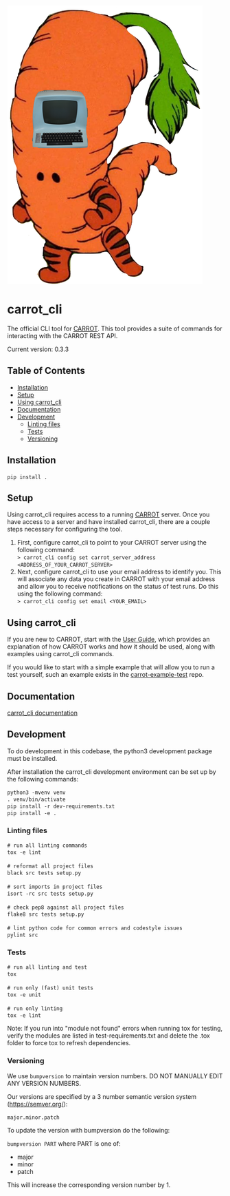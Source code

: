 ![CARROT CLI](https://github.com/broadinstitute/carrot_cli/blob/master/logo.png?raw=true)
# carrot\_cli
The official CLI tool for [CARROT](https://github.com/broadinstitute/carrot). This tool provides a suite of commands for interacting with the CARROT REST API.

Current version: 0.3.3

## Table of Contents
* [Installation](#installation)
* [Setup](#setup)
* [Using carrot_cli](#using)
* [Documentation](#documentation)
* [Development](#development)
    * [Linting files](#linting-files)
    * [Tests](#tests)
    * [Versioning](#versioning)

## <a name="installation">Installation</a>

    pip install .

## <a name="setup">Setup</a>
Using carrot_cli requires access to a running [CARROT](https://github.com/broadinstitute/carrot) server.  Once you have access to a server and have installed carrot_cli, there are a couple steps necessary for configuring the tool.
1. First, configure carrot_cli to point to your CARROT server using the following command:\
`> carrot_cli config set carrot_server_address <ADDRESS_OF_YOUR_CARROT_SERVER>`
2. Next, configure carrot_cli to use your email address to identify you.  This will associate any data you create in CARROT with your email address and allow you to receive notifications on the status of test runs.  Do this using the following command:\
`> carrot_cli config set email <YOUR_EMAIL>`

## <a name="using">Using carrot_cli</a>
If you are new to CARROT, start with the [User Guide](https://github.com/broadinstitute/carrot/blob/master/UserGuide.md), which provides an explanation of how CARROT works and how it should be used, along with examples using carrot_cli commands.

If you would like to start with a simple example that will allow you to run a test yourself, such an example exists in the [carrot-example-test](https://github.com/broadinstitute/carrot-example-test) repo.

## <a name="documentation">Documentation</a>
[carrot_cli documentation](https://broadinstitute.github.io/carrot_cli/)


## <a name="development">Development</a>

To do development in this codebase, the python3 development package must
be installed.

After installation the carrot\_cli development environment can be set up by
the following commands:

    python3 -mvenv venv
    . venv/bin/activate
    pip install -r dev-requirements.txt
    pip install -e .

### <a name="linting-files">Linting files</a>

    # run all linting commands
    tox -e lint

    # reformat all project files
    black src tests setup.py

    # sort imports in project files
    isort -rc src tests setup.py

    # check pep8 against all project files
    flake8 src tests setup.py

    # lint python code for common errors and codestyle issues
    pylint src

### <a name="tests">Tests</a>

    # run all linting and test
    tox

    # run only (fast) unit tests
    tox -e unit

    # run only linting
    tox -e lint

Note: If you run into "module not found" errors when running tox for testing, verify the modules are listed in test-requirements.txt and delete the .tox folder to force tox to refresh dependencies.

### <a name="versioning">Versioning</a>

We use `bumpversion` to maintain version numbers.
DO NOT MANUALLY EDIT ANY VERSION NUMBERS.

Our versions are specified by a 3 number semantic version system (https://semver.org/):

	major.minor.patch

To update the version with bumpversion do the following:

`bumpversion PART` where PART is one of:
- major
- minor
- patch

This will increase the corresponding version number by 1.
